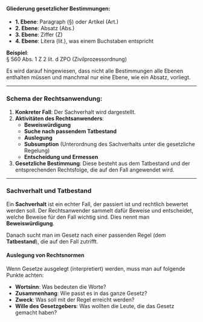 #### Gliederung gesetzlicher Bestimmungen:

- **1. Ebene**: Paragraph (§) oder Artikel (Art.)
- **2. Ebene**: Absatz (Abs.)
- **3. Ebene**: Ziffer (Z)
- **4. Ebene**: Litera (lit.), was einem Buchstaben entspricht

**Beispiel**:  
§ 560 Abs. 1 Z 2 lit. d ZPO (Zivilprozessordnung)

Es wird darauf hingewiesen, dass nicht alle Bestimmungen alle Ebenen enthalten müssen und manchmal nur eine Ebene, wie ein Absatz, vorliegt.

---
### Schema der Rechtsanwendung:

1. **Konkreter Fall**: Der Sachverhalt wird dargestellt.
2. **Aktivitäten des Rechtsanwenders**:
    - **Beweiswürdigung**
    - **Suche nach passendem Tatbestand**
    - **Auslegung**
    - **Subsumption** (Unterordnung des Sachverhalts unter die gesetzliche Regelung)
    - **Entscheidung und Ermessen**
3. **Gesetzliche Bestimmung**: Diese besteht aus dem Tatbestand und der entsprechenden Rechtsfolge, die auf den Fall angewendet wird.

___
### Sachverhalt und Tatbestand

Ein **Sachverhalt** ist ein echter Fall, der passiert ist und rechtlich bewertet werden soll. Der Rechtsanwender sammelt dafür Beweise und entscheidet, welche Beweise für den Fall wichtig sind. Dies nennt man **Beweiswürdigung**.

Danach sucht man im Gesetz nach einer passenden Regel (dem **Tatbestand**), die auf den Fall zutrifft.
#### Auslegung von Rechtsnormen

Wenn Gesetze ausgelegt (interpretiert) werden, muss man auf folgende Punkte achten:
- **Wortsinn**: Was bedeuten die Worte?
- **Zusammenhang**: Wie passt es in das ganze Gesetz?
- **Zweck**: Was soll mit der Regel erreicht werden?
- **Wille des Gesetzgebers**: Was wollten die Leute, die das Gesetz gemacht haben?
